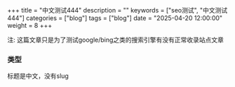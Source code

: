 +++
title = "中文测试444"
description = ""
keywords = ["seo测试", "中文测试444"]
categories = ["blog"]
tags = ["blog"]
date = "2025-04-20 12:00:00"
weight = 8
+++


注:  这篇文章只是为了测试google/bing之类的搜索引擎有没有正常收录站点文章

### 类型 
标题是中文，没有slug


